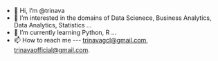 - 👋 Hi, I’m @trinava
- 👀 I’m interested in the domains of Data Scienece, Business Analytics, Data Analytics, Statistics ...
- 🌱 I’m currently learning Python, R ...
- 📫 How to reach me --- trinavagcl@gmail.com, trinavaofficial@gmail.com.

<!---
trinava/trinava is a ✨ special ✨ repository because its `README.md` (this file) appears on your GitHub profile.
You can click the Preview link to take a look at your changes.
--->
